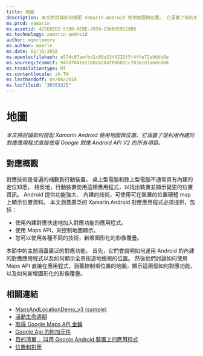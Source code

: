 ```yaml
---
title: 地圖
description: 本文將討論如何搭配 Xamarin.Android 使用地圖與位置。 它涵蓋了從利用內建的對應應用程式直接使用 Google 對應 Android API V2 的所有項目。
ms.prod: xamarin
ms.assetid: 425E0ED2-5380-6EBE-7059-256B6E9128B8
ms.technology: xamarin-android
author: mgmclemore
ms.author: mamcle
ms.date: 02/16/2018
ms.openlocfilehash: e57dc07aefbd1c80a53f4225f5f44fe72a9ddb9a
ms.sourcegitcommit: 945df041e2180cb20af08b83cc703ecd1aedc6b0
ms.translationtype: MT
ms.contentlocale: zh-TW
ms.lasthandoff: 04/04/2018
ms.locfileid: "30763325"
---
```

# <a name="maps"></a>地圖

_本文將討論如何搭配 Xamarin.Android 使用地圖與位置。它涵蓋了從利用內建的對應應用程式直接使用 Google 對應 Android API V2 的所有項目。_

## <a name="maps-overview"></a>對應概觀

對應技術是普遍的補數到行動裝置。 桌上型電腦和膝上型電腦不通常具有內建的定位知悉。 相反地，行動裝置使用這類應用程式，以找出裝置並顯示變更的位置資訊。 Android 提供功能強大、 內建的技術，可使用可在裝置的位置硬體 map 上顯示位置資料。 本文涵蓋廣泛的 Xamarin.Android 對應應用程式必須提供，包括： 

-  使用內建對應快速地加入對應功能的應用程式。
-  使用 Maps API，來控制地圖顯示。
-  您可以使用各種不同的技術，新增圖形化的影像覆疊。

本節中的主題涵蓋廣泛的對應功能。
首先，它們會說明如何運用 Android 的內建的對應應用程式以及如何顯示全景街道地檢視的位置。 然後他們討論如何使用 Maps API 直接在應用程式，涵蓋控制項位置的地圖，顯示這兩個如何對應功能，以及如何新增圖形化的影像覆疊。


## <a name="related-links"></a>相關連結

- [MapsAndLocationDemo_v3 (sample)](https://developer.xamarin.com/samples/monodroid/MapsAndLocationDemo_v3/)
- [活動生命週期](~/android/app-fundamentals/activity-lifecycle/index.md)
- [取得 Google Maps API 金鑰](~/android/platform/maps-and-location/maps/obtaining-a-google-maps-api-key.md)
- [Google Api 的附加元件](http://code.google.com/android/add-ons/google-apis/reference/index.html?com/google/android/maps/package-summary.html)
- [目的清單： 叫用 Google Android 裝置上的應用程式](http://developer.android.com/guide/appendix/g-app-intents.html)
- [位置和對應](http://developer.android.com/guide/topics/location/index.html)
